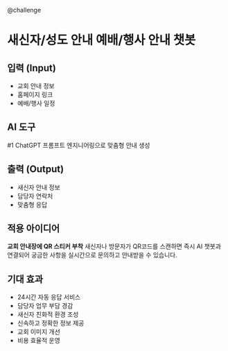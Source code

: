 @challenge

# 새신자/성도 안내 예배/행사 안내 챗봇

## 입력 (Input)

- 교회 안내 정보
- 홈페이지 링크
- 예배/행사 일정

## AI 도구

#1 ChatGPT
프롬프트 엔지니어링으로 맞춤형 안내 생성

## 출력 (Output)

- 새신자 안내 정보
- 담당자 연락처
- 맞춤형 응답

## 적용 아이디어

**교회 안내장에 QR 스티커 부착**
새신자나 방문자가 QR코드를 스캔하면 즉시 AI 챗봇과 연결되어 궁금한 사항을 실시간으로 문의하고 안내받을 수 있습니다.

## 기대 효과

- 24시간 자동 응답 서비스
- 담당자 업무 부담 경감
- 새신자 친화적 환경 조성
- 신속하고 정확한 정보 제공
- 교회 이미지 개선
- 비용 효율적 운영
